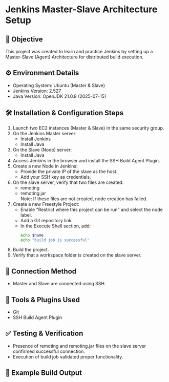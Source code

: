# Jenkins Master-Slave Architecture Setup

## 📌 Objective
This project was created to learn and practice Jenkins by setting up a Master-Slave (Agent) Architecture for distributed build execution.


## ⚙️ Environment Details
- Operating System: Ubuntu (Master & Slave)
- Jenkins Version: 2.527
- Java Version: OpenJDK 21.0.8 (2025-07-15)

## 🛠️ Installation & Configuration Steps
1. Launch two EC2 instances (Master & Slave) in the same security group.
2. On the Jenkins Master server:
   - Install Jenkins
   - Install Java
3. On the Slave (Node) server:
   - Install Java
4. Access Jenkins in the browser and install the SSH Build Agent Plugin.
5. Create a new Node in Jenkins:
   - Provide the private IP of the slave as the host.
   - Add your SSH key as credentials.
6. On the slave server, verify that two files are created:
   - remoting
   - remoting.jar  
   Note: If these files are not created, node creation has failed.
7. Create a new Freestyle Project:
   - Enable "Restrict where this project can be run" and select the node label.
   - Add a Git repository link.
   - In the Execute Shell section, add:
     ```sh
     echo $name
     echo "build job is successful"
     ```
8. Build the project.
9. Verify that a workspace folder is created on the slave server.


## 🔗 Connection Method
- Master and Slave are connected using SSH.


## 🔌 Tools & Plugins Used
- Git  
- SSH Build Agent Plugin  


## ✅ Testing & Verification
- Presence of remoting and remoting.jar files on the slave server confirmed successful connection.
- Execution of build job validated proper functionality.


## 📄 Example Build Output
